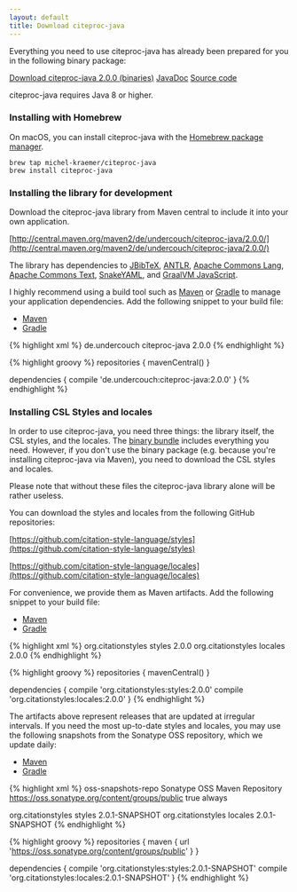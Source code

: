 ```yaml
---
layout: default
title: Download citeproc-java
---
```


Everything you need to use citeproc-java has already been prepared
for you in the following binary package:

<div class="download-section">
<a href="https://github.com/michel-kraemer/citeproc-java/releases/download/2.0.0/citeproc-java-tool-2.0.0.zip" class="btn btn-primary btn-lg download-link-main"><i class="icon-download-alt"></i> Download citeproc-java 2.0.0 (binaries)</a>
<a href="https://github.com/michel-kraemer/citeproc-java/releases/download/2.0.0/citeproc-java-2.0.0-javadoc.jar" class="btn btn-default btn-lg download-link-main"><i class="icon-download-alt"></i> JavaDoc</a>
<a href="https://github.com/michel-kraemer/citeproc-java/archive/2.0.0.tar.gz" class="btn btn-default btn-lg download-link-main"><i class="icon-download-alt"></i> Source code</a>
</div>

citeproc-java requires Java 8 or higher.

### Installing with Homebrew

On macOS, you can install citeproc-java with the [Homebrew package manager](http://brew.sh).

    brew tap michel-kraemer/citeproc-java
    brew install citeproc-java

### Installing the library for development

Download the citeproc-java library from Maven central to include it into
your own application.

[http://central.maven.org/maven2/de/undercouch/citeproc-java/2.0.0/](http://central.maven.org/maven2/de/undercouch/citeproc-java/2.0.0/)

The library has dependencies to [JBibTeX](https://github.com/jbibtex/jbibtex),
[ANTLR](http://www.antlr.org/), [Apache Commons Lang](http://commons.apache.org/proper/commons-lang/),
[Apache Commons Text](https://commons.apache.org/proper/commons-text/),
[SnakeYAML](http://www.snakeyaml.org), and
[GraalVM JavaScript](https://github.com/graalvm/graaljs).

I highly recommend using a build tool such as [Maven](http://maven.apache.org/)
or [Gradle](http://www.gradle.org/) to manage your application dependencies.
Add the following snippet to your build file:

<ul class="nav nav-tabs" id="installing-tab">
  <li class="active"><a href="#installing-maven" data-toggle="tab" class="no-scroll">Maven</a></li>
  <li><a href="#installing-gradle" data-toggle="tab" class="no-scroll">Gradle</a></li>
</ul>

<div class="tab-content">

<div class="tab-pane active" id="installing-maven">

{% highlight xml %}
<dependencies>
  <dependency>
    <groupId>de.undercouch</groupId>
    <artifactId>citeproc-java</artifactId>
    <version>2.0.0</version>
  </dependency>
</dependencies>
{% endhighlight %}

</div> <!-- tab-pane installing-maven -->

<div class="tab-pane" id="installing-gradle">

{% highlight groovy %}
repositories {
    mavenCentral()
}

dependencies {
    compile 'de.undercouch:citeproc-java:2.0.0'
}
{% endhighlight %}

</div> <!-- tab-pane installing-gradle -->

</div> <!-- tab-content -->

### Installing CSL Styles and locales

In order to use citeproc-java, you need three things: the library itself,
the CSL styles, and the locales. The [binary bundle](#top)
includes everything you need. However, if you don't use the binary
package (e.g. because you're installing citeproc-java via Maven), you
need to download the CSL styles and locales.

<div class="alert alert-success" markdown="1">
Please note that without these files the citeproc-java library alone
will be rather useless.
</div>

You can download the styles and locales from the following GitHub repositories:

[https://github.com/citation-style-language/styles](https://github.com/citation-style-language/styles)

[https://github.com/citation-style-language/locales](https://github.com/citation-style-language/locales)

For convenience, we provide them as Maven artifacts. Add the following snippet
to your build file:

<ul class="nav nav-tabs" id="installing-csl-tab">
  <li class="active"><a href="#installing-csl-maven" data-toggle="tab" class="no-scroll">Maven</a></li>
  <li><a href="#installing-csl-gradle" data-toggle="tab" class="no-scroll">Gradle</a></li>
</ul>

<div class="tab-content">

<div class="tab-pane active" id="installing-csl-maven">

{% highlight xml %}
<dependencies>
  <dependency>
    <groupId>org.citationstyles</groupId>
    <artifactId>styles</artifactId>
    <version>2.0.0</version>
  </dependency>
  <dependency>
    <groupId>org.citationstyles</groupId>
    <artifactId>locales</artifactId>
    <version>2.0.0</version>
  </dependency>
</dependencies>
{% endhighlight %}

</div> <!-- tab-pane installing-csl-maven -->

<div class="tab-pane" id="installing-csl-gradle">

{% highlight groovy %}
repositories {
    mavenCentral()
}

dependencies {
    compile 'org.citationstyles:styles:2.0.0'
    compile 'org.citationstyles:locales:2.0.0'
}
{% endhighlight %}

</div> <!-- tab-pane installing-csl-gradle -->

</div> <!-- tab-content -->

The artifacts above represent releases that are updated at irregular intervals.
If you need the most up-to-date styles and locales, you may use the
following snapshots from the Sonatype OSS repository, which we update daily:

<ul class="nav nav-tabs" id="installing-csl-snapshots-tab">
  <li class="active"><a href="#installing-csl-snapshots-maven" data-toggle="tab" class="no-scroll">Maven</a></li>
  <li><a href="#installing-csl-snapshots-gradle" data-toggle="tab" class="no-scroll">Gradle</a></li>
</ul>

<div class="tab-content">

<div class="tab-pane active" id="installing-csl-snapshots-maven">

{% highlight xml %}
<repositories>
  <repository>
    <id>oss-snapshots-repo</id>
    <name>Sonatype OSS Maven Repository</name>
    <url>https://oss.sonatype.org/content/groups/public</url>
    <snapshots>
      <enabled>true</enabled>
      <updatePolicy>always</updatePolicy>
    </snapshots>
  </repository>
</repositories>

<dependencies>
  <dependency>
    <groupId>org.citationstyles</groupId>
    <artifactId>styles</artifactId>
    <version>2.0.1-SNAPSHOT</version>
  </dependency>
  <dependency>
    <groupId>org.citationstyles</groupId>
    <artifactId>locales</artifactId>
    <version>2.0.1-SNAPSHOT</version>
  </dependency>
</dependencies>
{% endhighlight %}

</div> <!-- tab-pane installing-csl-snapshots-maven -->

<div class="tab-pane" id="installing-csl-snapshots-gradle">

{% highlight groovy %}
repositories {
    maven {
        url 'https://oss.sonatype.org/content/groups/public'
    }
}

dependencies {
    compile 'org.citationstyles:styles:2.0.1-SNAPSHOT'
    compile 'org.citationstyles:locales:2.0.1-SNAPSHOT'
}
{% endhighlight %}

</div> <!-- tab-pane installing-csl-snapshots-gradle -->

</div> <!-- tab-content -->
